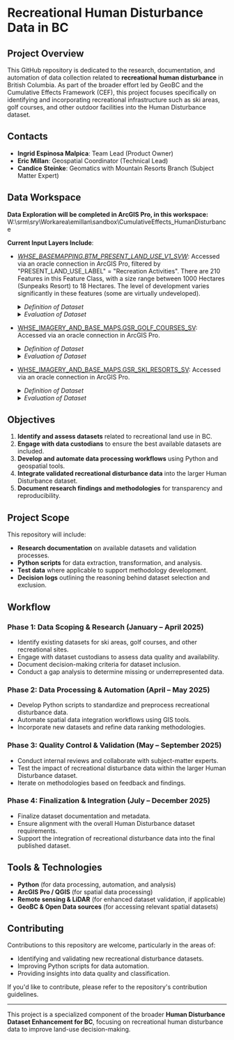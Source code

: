 # Recreational Human Disturbance Data in BC

## Project Overview
This GitHub repository is dedicated to the research, documentation, and automation of data collection related to **recreational human disturbance** in British Columbia. As part of the broader effort led by GeoBC and the Cumulative Effects Framework (CEF), this project focuses specifically on identifying and incorporating recreational infrastructure such as ski areas, golf courses, and other outdoor facilities into the Human Disturbance dataset.

## Contacts
- **Ingrid Espinosa Malpica**: Team Lead (Product Owner)
- **Eric Millan**: Geospatial Coordinator (Technical Lead)
- **Candice Steinke**: Geomatics with Mountain Resorts Branch (Subject Matter Expert)

## Data Workspace
**Data Exploration will be completed in ArcGIS Pro, in this workspace:**
W:\srm\sry\Workarea\emillan\sandbox\CumulativeEffects_HumanDisturbance

**Current Input Layers Include**:
- [*WHSE_BASEMAPPING.BTM_PRESENT_LAND_USE_V1_SVW*](https://catalogue.data.gov.bc.ca/dataset/baseline-thematic-mapping-present-land-use-version-1-spatial-layer/resource/ed4900de-db01-4aa2-b720-c8e3210b8235): Accessed via an oracle connection in ArcGIS Pro, filtered by "PRESENT_LAND_USE_LABEL" = "Recreation Activities". There are 210 Features in this Feature Class, with a size range between 1000 Hectares (Sunpeaks Resort) to 18 Hectares. The level of development varies significantly in these features (some are virtually undeveloped).
  <details>
  <summary><em>Definition of Dataset</em></summary>
  Land used for private or public outdoor recreational purposes. Ski resorts and golf courses are included. This class does not include recreational areas within built-up portions of cities, towns and villages, which are mapped as urban areas. This class includes waterfront cottage areas if they are at least 200 metres wide.
  </details>
  <details>
  <summary><em>Evaluation of Dataset</em></summary>
  There are significant issues with this dataset which, at times, underrepresenting the land used for recreational purposes. For example, the largest feature in this dataset is the Sun Peaks Resort Skihill and nearly half of the current skihill (red) is not represented in the dataset (pink)
  <br>

  <img src="images/sunpeaks.png" alt="Recreation Land Use" width="400">
  </details>

- [WHSE_IMAGERY_AND_BASE_MAPS.GSR_GOLF_COURSES_SV](https://catalogue.data.gov.bc.ca/dataset/golf-courses/resource/e70e32f0-2ab6-4b60-9932-b584bbb921fd): Accessed via an oracle connection in ArcGIS Pro.
  <details>
  <summary><em>Definition of Dataset</em></summary>
  The location of golf courses is tracked in the sites database at GeoBC. This database identifies the physical location of the building or the access point to the property (for emergency response). This dataset is updated at the beginning of each month.
  </details>
  <details>
  <summary><em>Evaluation of Dataset</em></summary>
  This dataset contains 295 point locations representing golfcourses throughout the process. It appears to identify many more golf courses than contained in the Baseline Thematic Mapping layer, although this could be due to the colocation of Golf Courses in urban areas (BTM explicitely states that recreational uses near urban areas are not captured under the recreation classification). This dataset may proove useful in starting off an image classifciation process (to identify the footprints of more golf courses). The image below captures the general trend of some colocation between the BTM Layer (Pink) and the Point Data contained in this dataset, and the phenomenon that there are many more golf courses identified in this layer than in BTM.
  <br>

  <img src="images/golfcourses.png" alt="Golf Courses" width="400">
  </details>

- [WHSE_IMAGERY_AND_BASE_MAPS.GSR_SKI_RESORTS_SV](https://catalogue.data.gov.bc.ca/dataset/ski-resorts): Accessed via an oracle connection in ArcGIS Pro.
  <details>
  <summary><em>Definition of Dataset</em></summary>
  GSR_SKI_RESORTS_SV is a spatially enabled layer comprising Ski Resorts. Ski Resorts is a point dataset identifying the location of ski resorts in British Columbia.
  </details>
  <details>
  <summary><em>Evaluation of Dataset</em></summary>
  This dataset contains 40 point locations representing ski resorts throughout the process. There is a wide variety of types of Ski Resorts represented in this dataset, and it is almost certanily not complete. There are several features not represented in the BTM layer, inclduing small lodges such as Island Lake Lodge (left) near Fernie, or the Summit Lake Ski and Snowboard Area (right). There are likely many more missing Heli Ski Operators, smaller scale resorts or ski-related impacts on the landscape (eg, CMH, Spearhead Huts, etc)
  <br>

  <img src="images/ski_resorts.png" alt="Ski Resorts" width="400">
  </details>



## Objectives
1. **Identify and assess datasets** related to recreational land use in BC.
2. **Engage with data custodians** to ensure the best available datasets are included.
3. **Develop and automate data processing workflows** using Python and geospatial tools.
4. **Integrate validated recreational disturbance data** into the larger Human Disturbance dataset.
5. **Document research findings and methodologies** for transparency and reproducibility.

## Project Scope
This repository will include:
- **Research documentation** on available datasets and validation processes.
- **Python scripts** for data extraction, transformation, and analysis.
- **Test data** where applicable to support methodology development.
- **Decision logs** outlining the reasoning behind dataset selection and exclusion.

## Workflow
### **Phase 1: Data Scoping & Research (January – April 2025)**
- Identify existing datasets for ski areas, golf courses, and other recreational sites.
- Engage with dataset custodians to assess data quality and availability.
- Document decision-making criteria for dataset inclusion.
- Conduct a gap analysis to determine missing or underrepresented data.

### **Phase 2: Data Processing & Automation (April – May 2025)**
- Develop Python scripts to standardize and preprocess recreational disturbance data.
- Automate spatial data integration workflows using GIS tools.
- Incorporate new datasets and refine data ranking methodologies.

### **Phase 3: Quality Control & Validation (May – September 2025)**
- Conduct internal reviews and collaborate with subject-matter experts.
- Test the impact of recreational disturbance data within the larger Human Disturbance dataset.
- Iterate on methodologies based on feedback and findings.

### **Phase 4: Finalization & Integration (July – December 2025)**
- Finalize dataset documentation and metadata.
- Ensure alignment with the overall Human Disturbance dataset requirements.
- Support the integration of recreational disturbance data into the final published dataset.

## Tools & Technologies
- **Python** (for data processing, automation, and analysis)
- **ArcGIS Pro / QGIS** (for spatial data processing)
- **Remote sensing & LiDAR** (for enhanced dataset validation, if applicable)
- **GeoBC & Open Data sources** (for accessing relevant spatial datasets)

## Contributing
Contributions to this repository are welcome, particularly in the areas of:
- Identifying and validating new recreational disturbance datasets.
- Improving Python scripts for data automation.
- Providing insights into data quality and classification.

If you'd like to contribute, please refer to the repository's contribution guidelines.

---
This project is a specialized component of the broader **Human Disturbance Dataset Enhancement for BC**, focusing on recreational human disturbance data to improve land-use decision-making.
